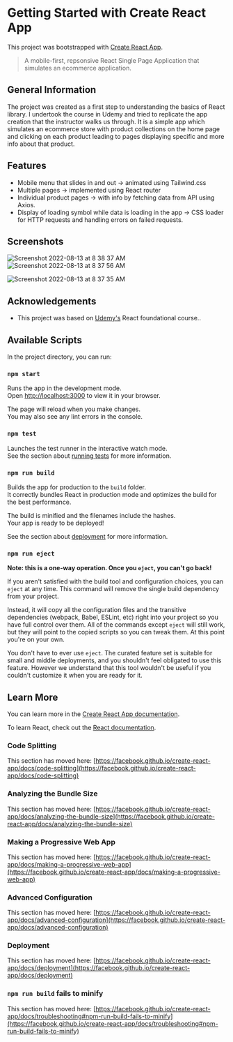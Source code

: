# Getting Started with Create React App

This project was bootstrapped with [Create React App](https://github.com/facebook/create-react-app).

> A mobile-first, repsonsive React Single Page Application that simulates an ecommerce application.


## General Information
The project was created as a first step to understanding the basics of React library. I undertook the course in Udemy and tried to replicate the app creation that the instructor walks us through. It is a simple app which simulates an ecommerce store with product collections on the home page and clicking on each product leading to pages displaying specific and more info about that product. 



## Features

- Mobile menu that slides in and out -> animated using Tailwind.css
- Multiple pages  -> implemented using React router
- Individual product pages -> with info by fetching data from API using Axios. 
- Display of loading symbol while data is loading in the app -> CSS loader for HTTP requests and handling errors on failed requests.


## Screenshots
![Screenshot 2022-08-13 at 8 38 37 AM](https://user-images.githubusercontent.com/20161096/184472083-1bf34979-20f8-4540-be11-897897c771b8.png)<br>
![Screenshot 2022-08-13 at 8 37 56 AM](https://user-images.githubusercontent.com/20161096/184472127-3cfdf157-f205-41fd-8d83-65339ca988c2.png)

<!-- If you have screenshots you'd like to share, include them here. -->
![Screenshot 2022-08-13 at 8 37 35 AM](https://user-images.githubusercontent.com/20161096/184472077-995c04f8-852f-46fe-bc29-b4ca88d16e44.png)


## Acknowledgements

- This project was based on [Udemy's](https://www.udemy.com/course/build-your-first-react-js-application/) React foundational course..

## Available Scripts

In the project directory, you can run:

### `npm start`

Runs the app in the development mode.\
Open [http://localhost:3000](http://localhost:3000) to view it in your browser.

The page will reload when you make changes.\
You may also see any lint errors in the console.

### `npm test`

Launches the test runner in the interactive watch mode.\
See the section about [running tests](https://facebook.github.io/create-react-app/docs/running-tests) for more information.

### `npm run build`

Builds the app for production to the `build` folder.\
It correctly bundles React in production mode and optimizes the build for the best performance.

The build is minified and the filenames include the hashes.\
Your app is ready to be deployed!

See the section about [deployment](https://facebook.github.io/create-react-app/docs/deployment) for more information.

### `npm run eject`

**Note: this is a one-way operation. Once you `eject`, you can't go back!**

If you aren't satisfied with the build tool and configuration choices, you can `eject` at any time. This command will remove the single build dependency from your project.

Instead, it will copy all the configuration files and the transitive dependencies (webpack, Babel, ESLint, etc) right into your project so you have full control over them. All of the commands except `eject` will still work, but they will point to the copied scripts so you can tweak them. At this point you're on your own.

You don't have to ever use `eject`. The curated feature set is suitable for small and middle deployments, and you shouldn't feel obligated to use this feature. However we understand that this tool wouldn't be useful if you couldn't customize it when you are ready for it.

## Learn More

You can learn more in the [Create React App documentation](https://facebook.github.io/create-react-app/docs/getting-started).

To learn React, check out the [React documentation](https://reactjs.org/).

### Code Splitting

This section has moved here: [https://facebook.github.io/create-react-app/docs/code-splitting](https://facebook.github.io/create-react-app/docs/code-splitting)

### Analyzing the Bundle Size

This section has moved here: [https://facebook.github.io/create-react-app/docs/analyzing-the-bundle-size](https://facebook.github.io/create-react-app/docs/analyzing-the-bundle-size)

### Making a Progressive Web App

This section has moved here: [https://facebook.github.io/create-react-app/docs/making-a-progressive-web-app](https://facebook.github.io/create-react-app/docs/making-a-progressive-web-app)

### Advanced Configuration

This section has moved here: [https://facebook.github.io/create-react-app/docs/advanced-configuration](https://facebook.github.io/create-react-app/docs/advanced-configuration)

### Deployment

This section has moved here: [https://facebook.github.io/create-react-app/docs/deployment](https://facebook.github.io/create-react-app/docs/deployment)

### `npm run build` fails to minify

This section has moved here: [https://facebook.github.io/create-react-app/docs/troubleshooting#npm-run-build-fails-to-minify](https://facebook.github.io/create-react-app/docs/troubleshooting#npm-run-build-fails-to-minify)
